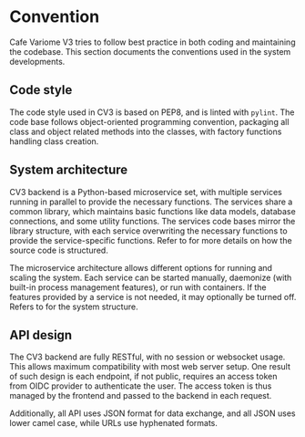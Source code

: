 # Convention

Cafe Variome V3 tries to follow best practice in both coding and maintaining the codebase. This section documents the conventions used in the system developments.

## Code style

The code style used in CV3 is based on PEP8, and is linted with `pylint`. The code base follows object-oriented programming convention, packaging all class and object related methods into the classes, with factory functions handling class creation.

## System architecture

CV3 backend is a Python-based microservice set, with multiple services running in parallel to provide the necessary functions. The services share a common library, which maintains basic functions like data models, database connections, and some utility functions. The services code bases mirror the library structure, with each service overwriting the necessary functions to provide the service-specific functions. Refer to [](file-structure.md) for more details on how the source code is structured.

The microservice architecture allows different options for running and scaling the system. Each service can be started manually, daemonize (with built-in process management features), or run with containers. If the features provided by a service is not needed, it may optionally be turned off. Refers to [](system-structure.md) for the system structure.

## API design

The CV3 backend are fully RESTful, with no session or websocket usage. This allows maximum compatibility with most web server setup. One result of such design is each endpoint, if not public, requires an access token from OIDC provider to authenticate the user. The access token is thus managed by the frontend and passed to the backend in each request.

Additionally, all API uses JSON format for data exchange, and all JSON uses lower camel case, while URLs use hyphenated formats.
